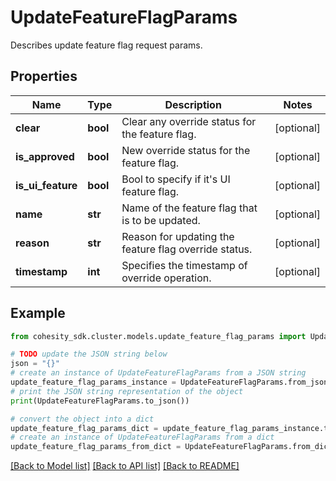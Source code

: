 # UpdateFeatureFlagParams

Describes update feature flag request params.

## Properties

Name | Type | Description | Notes
------------ | ------------- | ------------- | -------------
**clear** | **bool** | Clear any override status for the feature flag. | [optional] 
**is_approved** | **bool** | New override status for the feature flag. | [optional] 
**is_ui_feature** | **bool** | Bool to specify if it&#39;s UI feature flag. | [optional] 
**name** | **str** | Name of the feature flag that is to be updated. | [optional] 
**reason** | **str** | Reason for updating the feature flag override status. | [optional] 
**timestamp** | **int** | Specifies the timestamp of override operation. | [optional] 

## Example

```python
from cohesity_sdk.cluster.models.update_feature_flag_params import UpdateFeatureFlagParams

# TODO update the JSON string below
json = "{}"
# create an instance of UpdateFeatureFlagParams from a JSON string
update_feature_flag_params_instance = UpdateFeatureFlagParams.from_json(json)
# print the JSON string representation of the object
print(UpdateFeatureFlagParams.to_json())

# convert the object into a dict
update_feature_flag_params_dict = update_feature_flag_params_instance.to_dict()
# create an instance of UpdateFeatureFlagParams from a dict
update_feature_flag_params_from_dict = UpdateFeatureFlagParams.from_dict(update_feature_flag_params_dict)
```
[[Back to Model list]](../README.md#documentation-for-models) [[Back to API list]](../README.md#documentation-for-api-endpoints) [[Back to README]](../README.md)


